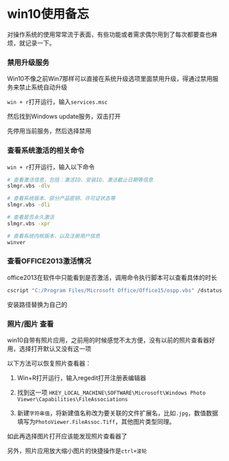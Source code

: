 # win10使用备忘

对操作系统的使用常常流于表面，有些功能或者需求偶尔用到了每次都要查也麻烦，就记录一下。

### 禁用升级服务

Win10不像之前Win7那样可以直接在系统升级选项里面禁用升级，得通过禁用服务来禁止系统自动升级

`win + r`打开运行，输入`services.msc`

然后找到Windows update服务，双击打开

先停用当前服务，然后选择禁用

### 查看系统激活的相关命令

`win + r`打开运行，输入以下命令

```bash
# 查看激活信息，包括：激活ID、安装ID、激活截止日期等信息
slmgr.vbs -dlv

# 查看系统版本、部分产品密钥、许可证状态等
slmgr.vbs -dli

# 查看是否永久激活
slmgr.vbs -xpr

# 查看系统内核版本，以及注册用户信息
winver
```

### 查看OFFICE2013激活情况

office2013在软件中只能看到是否激活，调用命令执行脚本可以查看具体的时长

```bash
cscript "C:/Program Files/Microsoft Office/Office15/ospp.vbs" /dstatus
```

安装路径替换为自己的

### 照片/图片 查看

win10自带有照片应用，之前用的时候感觉不太方便，没有以前的照片查看器好用，选择打开默认又没有这一项

以下方法可以恢复照片查看器：

1. Win+R打开运行，输入regedit打开注册表编辑器

2. 找到这一项
`HKEY_LOCAL_MACHINE\SOFTWARE\Microsoft\Windows Photo Viewer\Capabilities\FileAssociations`

3. 新建`字符串值`，将新建值名称改为要关联的文件扩展名，比如`.jpg`，数值数据填写为`PhotoViewer.FileAssoc.Tiff`，其他图片类型同理。

如此再选择图片打开应该能发现照片查看器了

另外，照片应用放大缩小图片的快捷操作是`ctrl+滚轮`